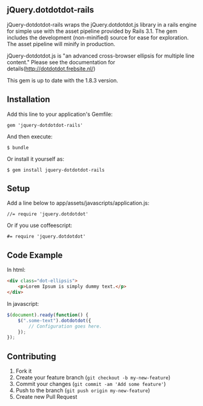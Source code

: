 ## jQuery.dotdotdot-rails

jQuery-dotdotdot-rails wraps the jQuery.dotdotdot.js library in a rails engine
for simple use with the asset pipeline provided by Rails 3.1. The gem includes
the development (non-minified) source for ease for exploration. The asset
pipeline will minify in production.

jQuery-dotdotdot.js is "an advanced cross-browser ellipsis for multiple line
content." Please see the documentation for
details(http://dotdotdot.frebsite.nl/)

This gem is up to date with the 1.8.3 version.

## Installation

Add this line to your application's Gemfile:

    gem 'jquery-dotdotdot-rails'

And then execute:

    $ bundle

Or install it yourself as:

    $ gem install jquery-dotdotdot-rails


## Setup

Add a line below to app/assets/javascripts/application.js:

    //= require 'jquery.dotdotdot'

Or if you use coffeescript:

    #= require 'jquery.dotdotdot'

## Code Example

In html:
```html
<div class="dot-ellipsis">
    <p>Lorem Ipsum is simply dummy text.</p>
</div>
```

In javascript:

```javascript
$(document).ready(function() {
    $(".some-text").dotdotdot({
        // Configuration goes here.
    });
});
```

## Contributing

1. Fork it
2. Create your feature branch (`git checkout -b my-new-feature`)
3. Commit your changes (`git commit -am 'Add some feature'`)
4. Push to the branch (`git push origin my-new-feature`)
5. Create new Pull Request
